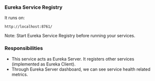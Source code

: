 ### Eureka Service Registry
It runs on:
```
http://localhost:8761/
```

Note: Start Eureka Service Registry before running your services.

### Responsibilities
- This service acts as Eureka Server. It registers other services (implemented as Eureka Client).
- Through Eureka Server dashboard, we can see service health related metrics.